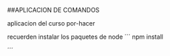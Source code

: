##APLICACION DE COMANDOS

aplicacion del curso por-hacer


recuerden instalar los paquetes de node
´´´
npm install

´´´
